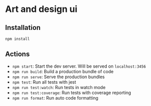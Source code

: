 # Art and design ui

## Installation

`npm install`

## Actions

- `npm start`: Start the dev server. Will be served on `localhost:3456`
- `npm run build`: Build a production bundle of code
- `npm run serve`: Serve the production bundles
- `npm test`: Run all tests with jest
- `npm run test:watch`: Run tests in watch mode
- `npm run test:coverage`: Run tests with coverage reporting
- `npm run format`: Run auto code formatting

